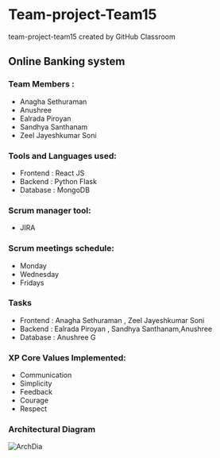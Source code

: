 # Team-project-Team15
team-project-team15 created by GitHub Classroom

## Online Banking system

### Team Members : 
  
  * Anagha Sethuraman
  * Anushree 
  * Ealrada Piroyan
  * Sandhya Santhanam
  * Zeel Jayeshkumar Soni
  
### Tools and Languages used: 
   
  * Frontend : React JS
  * Backend  : Python Flask
  * Database : MongoDB
  
### Scrum manager tool: 
   
  * JIRA
  
### Scrum meetings schedule: 
   
  * Monday     
  * Wednesday
  * Fridays
  
### Tasks 
 
  * Frontend : Anagha Sethuraman , Zeel Jayeshkumar Soni
  * Backend  : Ealrada Piroyan ,  Sandhya Santhanam,Anushree
  * Database : Anushree G
   
### XP Core Values Implemented:

  * Communication
  * Simplicity
  * Feedback
  * Courage 
  * Respect

	




### Architectural Diagram
![ArchDia](https://user-images.githubusercontent.com/78836467/114156018-fa053280-98d6-11eb-8da6-76a0370bbbc9.jpg)




